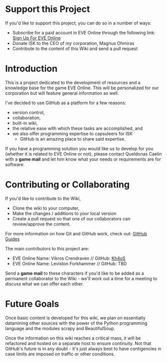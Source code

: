 # Support this Project

If you'd like to support this project, you can do so in a number of ways:
- Subscribe for a paid account in EVE Online through the following link: <a href="http://secure.eveonline.com/signup/?invc=102e9d79-ca03-4238-9024-c329420d2ba0&action=buddy">Sign Up For EVE Online</a>
- Donate ISK to the CEO of my corporation, Magnus Ohmiras
- Contribute to the content of this Wiki and send a pull request

# Introduction

This is a project dedicated to the development of resources and a knowledge base
for the game EVE Online. This will be personalized for our corporation but will
feature general information as well.

I've decided to use GitHub as a platform for a few reasons:
- version control,
- collaboration,
- built-in wiki,
- the relative ease with which these tasks are accomplished, and
- we also offer programming expertise to capsuleers for ISK
    - GitHub is an amazing place to share said expertise.

If you have a programming solution you would like us to develop for you (whether
it is related to EVE Online or not), please contact Queldonas Caelin with a
**game mail** and let him know what your needs or requirements are for software.

# Contributing or Collaborating

If you'd like to contribute to the Wiki,
- Clone the wiki to your computer,
- Make the changes / additions to your local version
- Create a pull request so that one of our collaborators can review/approve the content.

For more information on how Git and GitHub work, check out: <a href="https://guides.github.com/">GitHub Guides</a>

The main contributors to this project are:
- EVE Online Name: Vikros Crendraven // GitHub: <a href="https://github.com/Kh4oS">Kh4oS</a>
- EVE Online Name: Leviston Forkhammer // GitHub: TBD

Send a **game mail** to these characters if you'd like to be added as a permanent
collaborator to the Wiki - we'll work out a time for a meeting to discuss what we
can offer each other.

# Future Goals

Once basic content is developed for this wiki, we plan on essentially datamining
other sources with the power of the Python programming language and the modules
scrapy and BeautifulSoup.

Once the information on this wiki reaches a critical mass, it will be refactored
and hosted on a separate host to ensure continuity. Not that GitHub's future is
in any doubt - it's just always best to have contigencies in case limits are imposed
on traffic or other conditions.
